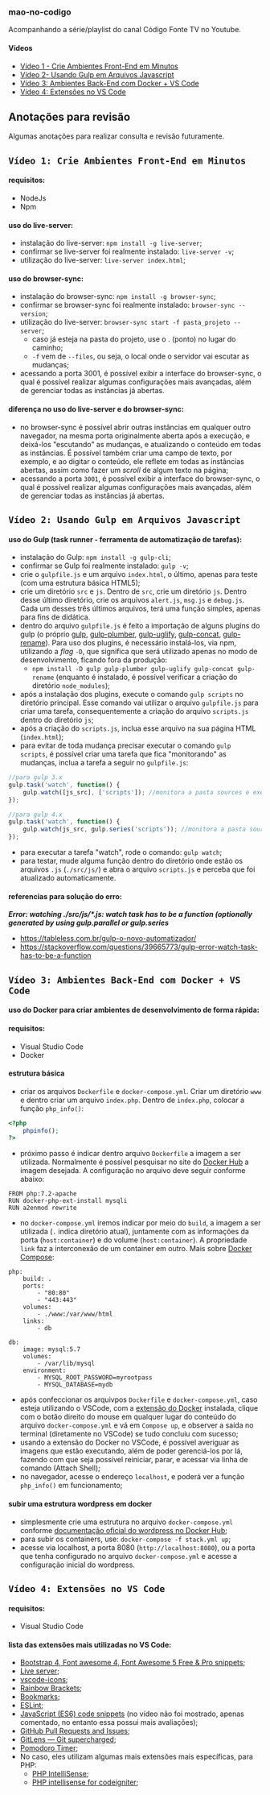 ### mao-no-codigo

Acompanhando a série/playlist do canal Código Fonte TV no Youtube.

#### Vídeos
- [Vídeo 1 - Crie Ambientes Front-End em Minutos](#Vídeo-1-Crie-Ambientes-Front-End-em-Minutos)
- [Vídeo 2- Usando Gulp em Arquivos Javascript](#Vídeo-2-Usando-Gulp-em-Arquivos-Javascript)
- [Vídeo 3: Ambientes Back-End com Docker + VS Code](#Vídeo-3-Ambientes-Back-End-com-Docker--VS-Code)
- [Vídeo 4: Extensões no VS Code](#Vídeo-4-Extensões-no-VS-Code)

## Anotações para revisão

Algumas anotações para realizar consulta e revisão futuramente.

## `Vídeo 1: Crie Ambientes Front-End em Minutos`
#### requisitos:
- NodeJs
- Npm
#### uso do live-server:
- instalação do live-server: `npm install -g live-server`;
- confirmar se live-server foi realmente instalado: `live-server -v`;
- utilização do live-server: `live-server index.html`;

#### uso do browser-sync:
- instalação do browser-sync: `npm install -g browser-sync`;
- confirmar se browser-sync foi realmente instalado: `browser-sync --version`;
- utilização do live-server: `browser-sync start -f pasta_projeto --server`;
    - caso já esteja na pasta do projeto, use o . (ponto) no lugar do caminho;
    - `-f` vem de `--files`, ou seja, o local onde o servidor vai escutar as mudanças;
- acessando a porta 3001, é possível exibir a interface do browser-sync, o qual é possível realizar algumas configurações mais avançadas, além de gerenciar todas as instâncias já abertas.

#### diferença no uso do live-server e do browser-sync:
- no browser-sync é possível abrir outras instâncias em qualquer outro navegador, na mesma porta originalmente aberta após a execução, e deixá-los "escutando" as mudanças, e atualizando o conteúdo em todas as instâncias. É possível também criar uma campo de texto, por exemplo, e ao digitar o conteúdo, ele reflete em todas as instâncias abertas, assim como fazer um *scroll* de algum texto na página;
- acessando a porta `3001`, é possível exibir a interface do browser-sync, o qual é possível realizar algumas configurações mais avançadas, além de gerenciar todas as instâncias já abertas.

## `Vídeo 2: Usando Gulp em Arquivos Javascript`
#### uso do Gulp (task runner - ferramenta de automatização de tarefas):
- instalação do Gulp: `npm install -g gulp-cli`;
- confirmar se Gulp foi realmente instalado: `gulp -v`;
- crie o `gulpfile.js` e um arquivo `index.html`, o último, apenas para teste (com uma estrutura básica HTML5);
- crie um diretório `src` e `js`. Dentro de `src`, crie um diretório `js`. Dentro desse último diretório, crie os arquivos `alert.js`, `msg.js` e `debug.js`. Cada um desses três últimos arquivos, terá uma função simples, apenas para fins de didática.
- dentro do arquivo `gulpfile.js` é feito a importação de alguns plugins do gulp (o próprio [gulp](https://gulpjs.com/), [gulp-plumber](https://www.npmjs.com/package/gulp-plumber), [gulp-uglify](https://www.npmjs.com/package/gulp-uglify), [gulp-concat](https://www.npmjs.com/package/gulp-concat), [gulp-rename](https://www.npmjs.com/package/gulp-rename)). Para uso dos plugins, é necessário instalá-los, via npm, utilizando a *flag* `-D`, que significa que será utilizado apenas no modo de desenvolvimento, ficando fora da produção:
    - `npm install -D gulp gulp-plumber gulp-uglify gulp-concat gulp-rename` (enquanto é instalado, é possível verificar a criação do diretório `node_modules`);
- após a instalação dos plugins, execute o comando `gulp scripts` no diretório principal. Esse comando vai utilizar o arquivo `gulpfile.js` para criar uma tarefa, consequentemente a criação do arquivo `scripts.js` dentro do diretório `js`;
- após a criação do `scripts.js`, inclua esse arquivo na sua página HTML (`index.html`);
- para evitar de toda mudança precisar executar o comando `gulp scripts`, é possível criar uma tarefa que fica "monitorando" as mudanças, inclua a tarefa a seguir no `gulpfile.js`:
```js
//para gulp 3.x
gulp.task('watch', function() {
    gulp.watch([js_src], ['scripts']); //monitora a pasta sources e executa a tarefa scripts
});

//para gulp 4.x
gulp.task('watch', function() {
    gulp.watch(js_src, gulp.series('scripts')); //monitora a pasta sources e executa a tarefa scripts
});
```
- para executar a tarefa "watch", rode o comando: `gulp watch`;
- para testar, mude alguma função dentro do diretório onde estão os arquivos `.js` (`./src/js/`) e abra o arquivo `scripts.js` e perceba que foi atualizado automaticamente.

#### referencias para solução do erro:
_**Error: watching ./src/js/*.js: watch task has to be a function (optionally generated by using gulp.parallel or gulp.series**_
- https://tableless.com.br/gulp-o-novo-automatizador/
- https://stackoverflow.com/questions/39665773/gulp-error-watch-task-has-to-be-a-function

## `Vídeo 3: Ambientes Back-End com Docker + VS Code`
#### uso do Docker para criar ambientes de desenvolvimento de forma rápida:
#### requisitos:
- Visual Studio Code
- Docker

#### estrutura básica
- criar os arquivos `Dockerfile` e `docker-compose.yml`. Criar um diretório `www` e dentro criar um arquivo `index.php`. Dentro de `index.php`, colocar a função `php_info()`:
```php
<?php
    phpinfo();
?>
```
- próximo passo é indicar dentro arquivo `Dockerfile` a imagem a ser utilizada. Normalmente é possível pesquisar no site do [Docker Hub](https://hub.docker.com/) a imagem desejada. A configuração no arquivo deve seguir conforme abaixo:
```docker
FROM php:7.2-apache
RUN docker-php-ext-install mysqli
RUN a2enmod rewrite
```
- no `docker-compose.yml` iremos indicar por meio do `build`, a imagem a ser utilizada (`.` indica diretório atual), juntamente com as informações da porta (`host:container`) e do volume (`host:container`). A propriedade `link` faz a interconexão de um container em outro. Mais sobre [Docker Compose](https://docs.docker.com/compose/):
```docker
php:
    build: .
    ports:
        - "80:80"
        - "443:443"
    volumes: 
        - ./www:/var/www/html
    links:
        - db

db:
    image: mysql:5.7
    volumes:
        - /var/lib/mysql
    environment: 
        - MYSQL_ROOT_PASSWORD=myrootpass
        - MYSQL_DATABASE=mydb
```
- após confeccionar os arquivpos `Dockerfile` e `docker-compose.yml`, caso esteja utilizando o VSCode, com a [extensão do Docker](https://marketplace.visualstudio.com/items?itemName=ms-azuretools.vscode-docker) instalada, clique com o botão direito do mouse em qualquer lugar do conteúdo do arquivo `docker-compose.yml` e vá em `Compose up`, e observer a saída no terminal (diretamente no VSCode) se tudo concluiu com sucesso;
- usando a extensão do Docker no VSCode, é possível averiguar as imagens que estão executando, além de poder gerenciá-los por lá, fazendo com que seja possível reiniciar, parar, e acessar via linha de comando (Attach Shell);
- no navegador, acesse o endereço `localhost`, e poderá ver a função `php_info()` em funcionamento;

#### subir uma estrutura wordpress em docker
- simplesmente crie uma estrutura no arquivo `docker-compose.yml` conforme [documentação oficial do wordpress no Docker Hub](https://hub.docker.com/_/wordpress);
- para subir os containers, use: `docker-compose -f stack.yml up`;
- acesse via localhost, a porta 8080 (`http://localhost:8080`), ou a porta que tenha configurado no arquivo `docker-compose.yml` e acesse a configuração inicial do wordpress.

## `Vídeo 4: Extensões no VS Code`

#### requisitos:
- Visual Studio Code

#### lista das extensões mais utilizadas no VS Code:
- [Bootstrap 4, Font awesome 4, Font Awesome 5 Free & Pro snippets](https://marketplace.visualstudio.com/items?itemName=thekalinga.bootstrap4-vscode);
- [Live server](https://marketplace.visualstudio.com/items?itemName=ritwickdey.LiveServer);
- [vscode-icons](https://marketplace.visualstudio.com/items?itemName=vscode-icons-team.vscode-icons);
- [Rainbow Brackets](https://marketplace.visualstudio.com/items?itemName=2gua.rainbow-brackets);
- [Bookmarks](https://marketplace.visualstudio.com/items?itemName=alefragnani.Bookmarks);
- [ESLint](https://marketplace.visualstudio.com/items?itemName=dbaeumer.vscode-eslint);
- [JavaScript (ES6) code snippets](https://marketplace.visualstudio.com/items?itemName=xabikos.JavaScriptSnippets) (no vídeo não foi mostrado, apenas comentado, no entanto essa possui mais avaliações);
- [GitHub Pull Requests and Issues](https://marketplace.visualstudio.com/items?itemName=GitHub.vscode-pull-request-github);
- [GitLens — Git supercharged](https://marketplace.visualstudio.com/items?itemName=eamodio.gitlens);
- [Pomodoro Timer](https://marketplace.visualstudio.com/items?itemName=lkytal.pomodoro);
- No caso, eles utilizam algumas mais extensões mais específicas, para PHP:
    - [PHP IntelliSense](https://marketplace.visualstudio.com/items?itemName=felixfbecker.php-intellisense);
    - [PHP intellisense for codeigniter](https://marketplace.visualstudio.com/items?itemName=small.php-ci);
